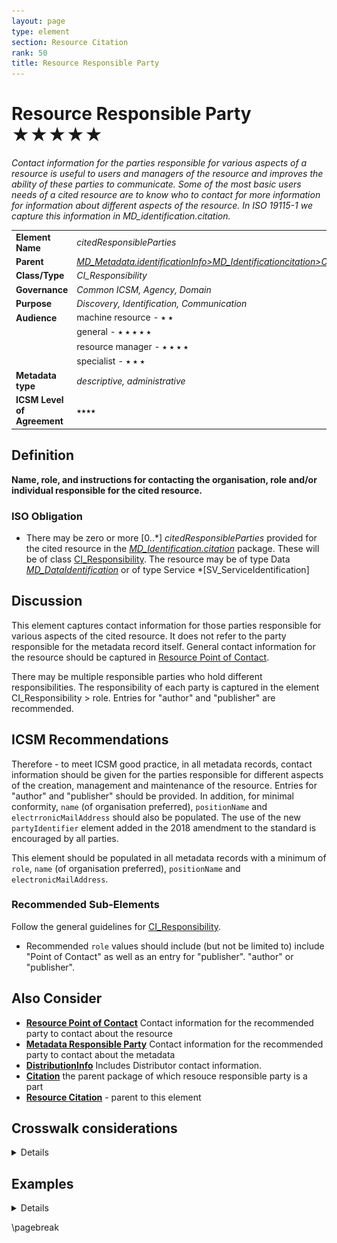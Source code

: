 ```yaml
---
layout: page
type: element
section: Resource Citation
rank: 50
title: Resource Responsible Party
---
```

# Resource Responsible Party ★★★★★
*Contact information for the parties responsible for various aspects of a resource is useful to users and managers of the resource and improves the ability of these parties to communicate. Some of the most basic users needs of a cited resource are to know who to contact for more information for information about different aspects of the resource. In ISO 19115-1 we capture this information in MD_identification.citation.*

| | |
| --- | --- |
| **Element Name** | *citedResponsibleParties* |
| **Parent** | *[MD_Metadata.identificationInfo>MD_Identificationcitation>CI_Citation](./ResourceCitation)* |
| **Class/Type** | *CI_Responsibility* |
| **Governance** | *Common ICSM, Agency, Domain* |
| **Purpose** | *Discovery, Identification, Communication* |
| **Audience** | machine resource - ⭑ ⭑ |
| | general - ⭑ ⭑ ⭑ ⭑ ⭑ |
| | resource manager - ⭑ ⭑ ⭑ ⭑ |
| | specialist - ⭑ ⭑ ⭑ |
| **Metadata type** | *descriptive, administrative* |
| **ICSM Level of Agreement** | ⭑⭑⭑⭑ |

## Definition
**Name, role, and instructions for contacting the organisation, role and/or individual responsible for the cited resource.**

### ISO Obligation

- There may be zero or more [0..\*] *citedResponsibleParties* provided for the cited resource in the *[MD_Identification.citation](./ResourceCitation)* package. These will be of class [CI_Responsibility](./class-CI_Responsibility). The resource may be of type Data *[MD_DataIdentification](./class-MD_DataIdentification)* or of type Service *[SV_ServiceIdentification]

## Discussion

This element captures contact information for those parties responsible for various aspects of the cited resource. It does not refer to the party responsible for the metadata record itself. General contact information for the resource should be captured in [Resource Point of Contact](./ResourcePointOfContact).

There may be multiple responsible parties who hold different responsibilities. The responsibility of each party is captured in the element CI_Responsibility > role. Entries for "author" and "publisher" are recommended. 

## ICSM Recommendations

Therefore - to meet ICSM good practice, in all metadata records, contact information should be given for the parties responsible for different aspects of the creation, management and maintenance of the resource. Entries for "author" and "publisher" should be provided. In addition, for minimal conformity, `name` (of organisation preferred), `positionName` and `electrronicMailAddress` should also be populated.
The use of the new `partyIdentifier` element added in the 2018 amendment to the standard is encouraged by all parties.

 This element should be populated in all metadata records with a minimum of `role`, `name` (of organisation preferred), `positionName` and `electronicMailAddress`.

### Recommended Sub-Elements

Follow the general guidelines for [CI_Responsibility](./class-CI_Responsibility).

- Recommended `role` values should include (but not be limited to) include "Point of Contact" as well as an entry for "publisher". "author" or "publisher".

## Also Consider

- **[Resource Point of Contact](./ResourcePointOfContact)** Contact information for the recommended party to contact about the resource
- **[Metadata Responsible Party](./MetadataContact)** Contact information for the recommended party to contact about the metadata
- **[DistributionInfo](./DistributionInfo)** Includes Distributor contact information.
- **[Citation](./ResourceCitation)** the parent package of which resouce responsible party is a part
- **[Resource Citation](./ResourceCitation)** - parent to this element

## Crosswalk considerations

<details>

### ISO19139

See discussion at [CI_Responsibility](./class-CI_Responsibility)

### Dublin core / CKAN / data.gov.au

Maps to `publisher`

### DCAT

Maps to `dct:publisher`

### RIF-CS

Maps to `Publisher`

</details>


## Examples

<details>

### XML

```
<mdb:MD_Metadata>
....
 <mdb:identificationInfo>
  <mri:MD_DataIdentification>
  ....
    <mri:citation>
     <cit:CI_Citation>
       <cit:title>
        <gco:CharacterString>OpenWork geographical data
        </gco:CharacterString>
       </cit:title>
       <cit:date>
        <cit:CI_Date>
          <cit:date>
           <gco:Date>2019-07-18</gco:Date>
          </cit:date>
          <cit:dateType>
           <cit:CI_DateTypeCode 
           codeList="https://schemas.isotc211.org/19115/resources
           /Codelist/cat/codelists.xml#CI_DateTypeCode" 
           codeListValue="creation"/>
          </cit:dateType>
        </cit:CI_Date>
       </cit:date>
       <cit:date>
        <cit:CI_Date>
          <cit:date>
           <gco:Date>2019-07-18</gco:Date>
          </cit:date>
          <cit:dateType>
           <cit:CI_DateTypeCode 
           codeList="https://schemas.isotc211.org/19115/resources
           /Codelist/cat/codelists.xml#CI_DateTypeCode" 
           codeListValue="publication"/>
          </cit:dateType>
        </cit:CI_Date>
       </cit:date>
       <cit:edition>
        <gco:CharacterString>Version 0.1</gco:CharacterString>
       </cit:edition>
       <cit:editionDate>
        <gco:Date>2019-07-18</gco:Date>
       </cit:editionDate>
       <cit:identifier>
        <mcc:MD_Identifier>
          <mcc:code>
          <gco:CharacterString>9547e07e-6a15-403b-8b19-488778fe0cf0
          </gco:CharacterString>
          </mcc:code>
          <mcc:codeSpace>
           <gco:CharacterString>
           http://202.49.243.69:8080/geonetwork/srv/eng/metadata/
           </gco:CharacterString>
          </mcc:codeSpace>
        </mcc:MD_Identifier>
       </cit:identifier>
       <cit:citedResponsibleParty>
        <cit:CI_Responsibility>
          <cit:role>
           <cit:CI_RoleCode 
           codeList="https://schemas.isotc211.org/19115/resources
           /Codelist/cat/codelists.xml#CI_RoleCode" 
           codeListValue="author"/>
          </cit:role>
          <cit:party>
           <cit:CI_Organisation>
             <cit:name>
              <gco:CharacterString>OpenWork Ltd
              </gco:CharacterString>
             </cit:name>
             <cit:contactInfo>
              <cit:CI_Contact>
                <cit:address>
                 <cit:CI_Address>
                   <cit:electronicMailAddress>
                    <gco:CharacterString>info@openwork.nz
                    </gco:CharacterString>
                   </cit:electronicMailAddress>
                 </cit:CI_Address>
                </cit:address>
              </cit:CI_Contact>
             </cit:contactInfo>
           </cit:CI_Organisation>
          </cit:party>
        </cit:CI_Responsibility>
       </cit:citedResponsibleParty>
       <cit:citedResponsibleParty>
        <cit:CI_Responsibility>
          <cit:role>
           <cit:CI_RoleCode 
           codeList="https://schemas.isotc211.org/19115/resources
           /Codelist/cat/codelists.xml#CI_RoleCode" 
           codeListValue="publisher"/>
          </cit:role>
          <ci
          t:party>
           <cit:CI_Individual>
             <cit:name>
              <gco:CharacterString>Byron Cochrane
              </gco:CharacterString>
             </cit:name>
             <cit:contactInfo>
              <cit:CI_Contact>
                <cit:address>
                 <cit:CI_Address>
                   <cit:electronicMailAddress>
                    <gco:CharacterString>byron@openwork.nz
                    </gco:CharacterString>
                   </cit:electronicMailAddress>
                 </cit:CI_Address>
                </cit:address>
              </cit:CI_Contact>
             </cit:contactInfo>
           </cit:CI_Individual>
          </cit:party>
        </cit:CI_Responsibility>
       </cit:citedResponsibleParty>
     </cit:CI_Citation>
    </mri:citation>
   ....
  </mri:MD_DataIdentification>
 </mdb:identificationInfo>
....
</mdb:MD_Metadata>
```

\pagebreak

### UML diagrams
Recommended elements highlighted in yellow

![ResourceCitation](../images/ResourceResponsiblePartyUML.png)

</details>

\pagebreak
